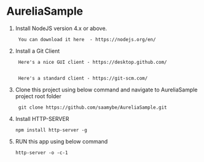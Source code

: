 # AureliaSample


1. Install NodeJS version 4.x or above.


        You can download it here  - https://nodejs.org/en/


2. Install a Git Client


        Here's a nice GUI client - https://desktop.github.com/


        Here's a standard client - https://git-scm.com/


3. Clone this project using below command and navigate to AureliaSample project root folder


        git clone https://github.com/saamybe/AureliaSample.git



 4. Install HTTP-SERVER


        npm install http-server -g


 5. RUN this app using below command


        http-server -o -c-1
